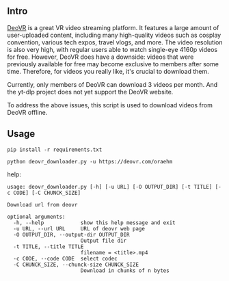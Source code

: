 ## Intro

[DeoVR](https://deovr.com/) is a great VR video streaming platform. It features a large amount of user-uploaded content, including many high-quality videos such as cosplay convention, various tech expos, travel vlogs, and more. The video resolution is also very high, with regular users able to watch single-eye 4160p videos for free. However, DeoVR does have a downside: videos that were previously available for free may become exclusive to members after some time. Therefore, for videos you really like, it's crucial to download them.

Currently, only members of DeoVR can download 3 videos per month. And the yt-dlp project does not yet support the DeoVR website.

To address the above issues, this script is used to download videos from DeoVR offline.

## Usage

```shell
pip install -r requirements.txt
```

```shell
python deovr_downloader.py -u https://deovr.com/oraehm
```

help:

```shell
usage: deovr_downloader.py [-h] [-u URL] [-O OUTPUT_DIR] [-t TITLE] [-c CODE] [-C CHUNCK_SIZE]

Download url from deovr

optional arguments:
  -h, --help            show this help message and exit
  -u URL, --url URL     URL of deovr web page
  -O OUTPUT_DIR, --output-dir OUTPUT_DIR
                        Output file dir
  -t TITLE, --title TITLE
                        filename = <title>.mp4
  -c CODE, --code CODE  select codec
  -C CHUNCK_SIZE, --chunck-size CHUNCK_SIZE
                        Download in chunks of n bytes

```
